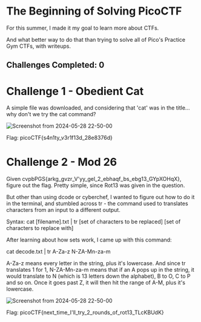# The Beginning of Solving PicoCTF

For this summer, I made it my goal to learn more about CTFs.

And what better way to do that than trying to solve all of Pico's Practice Gym CTFs, with writeups.

## Challenges Completed: 0

# Challenge 1 - Obedient Cat

A simple file was downloaded, and considering that 'cat' was in the title... why don't we try the cat command?

![Screenshot from 2024-05-28 22-50-00](https://github.com/magdzzia/CTF-Writeups/assets/158006085/2ec47515-be8b-49f8-a623-40953c973551)

Flag: picoCTF{s4n1ty_v3r1f13d_28e8376d}

# Challenge 2 - Mod 26

Given cvpbPGS{arkg_gvzr_V'yy_gel_2_ebhaqf_bs_ebg13_GYpXOHqX}, figure out the flag. Pretty simple, since Rot13 was given in the question.

But other than using dcode or cyberchef, I wanted to figure out how to do it in the terminal, and stumbled across tr - the command used to translates characters from an input to a different output.

Syntax: cat [filename].txt | tr [set of characters to be replaced] [set of characters to replace with]

After learning about how sets work, I came up with this command:

cat decode.txt | tr A-Za-z N-ZA-Mn-za-m

A-Za-z means every letter in the string, plus it's lowercase.
And since tr translates 1 for 1, N-ZA-Mn-za-m means that if an A pops up in the string, it would translate to N (which is 13 letters down the alphabet), B to O, C to P and so on. Once it goes past Z, it will then hit the range of A-M, plus it's lowercase.

![Screenshot from 2024-05-28 22-50-00](https://github.com/magdzzia/CTF-Writeups/assets/158006085/7de3ddfc-40f9-442d-96ce-59ce970bec0c)

Flag: picoCTF{next_time_I'll_try_2_rounds_of_rot13_TLcKBUdK}


